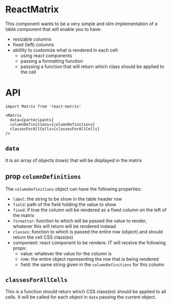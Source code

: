 # ReactMatrix

This component wants to be a very simple and slim implementation of a table component that will enable you to have:

- resizable columns
- fixed (left) columns
- abililty to customize what is rendered in each cell:
  - using react components
  - passing a formatting function
  - passsing a function that will return which class should be applied to the cell


# API

```
import Matrix from 'react-matrix'

<Matrix
  data={partecipants}
  columnDefinitions={columnDefinitions}
  classesForAllCells={classesForAllCells}
/>

```

## `data`

It is an array of objects (rows) that will be displayed in the matrix

## prop `columnDefinitions`

The `columnDefinitions` object can have the following properties:

- `label`: the string to be show in the table header row
- `field`: path of the field holding the value to show
- `fixed`: if true the column will be rendered as a fixed column on the left of the matrix
- `formatter`: function to which will be passed the value to render, whatever this will return will be rendered instead
- `classes`: function to which is passed the entire row (object) and should return the cell CSS class(es)
- component: react component to be rendere. IT will receive the following props:
  - value: whatever the value for the column is
  - row: the entire object representing the row that is being rendered
  - field: the same string given in the `columnDefinitions` for this column

## `classesForAllCells`

This is a function should return which CSS class(es) should be applied to all cells. It will be called for each object in `data` passing the current object.

